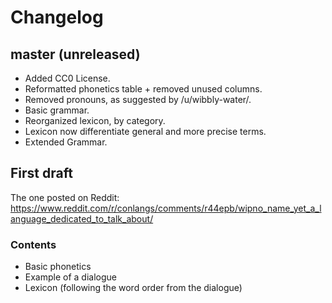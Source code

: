 # Changelog

## master (unreleased)

* Added CC0 License.
* Reformatted phonetics table + removed unused columns.
* Removed pronouns, as suggested by /u/wibbly-water/.
* Basic grammar.
* Reorganized lexicon, by category.
* Lexicon now differentiate general and more precise terms.
* Extended Grammar.

## First draft

The one posted on Reddit: <https://www.reddit.com/r/conlangs/comments/r44epb/wipno_name_yet_a_language_dedicated_to_talk_about/>

### Contents

* Basic phonetics
* Example of a dialogue
* Lexicon (following the word order from the dialogue)
